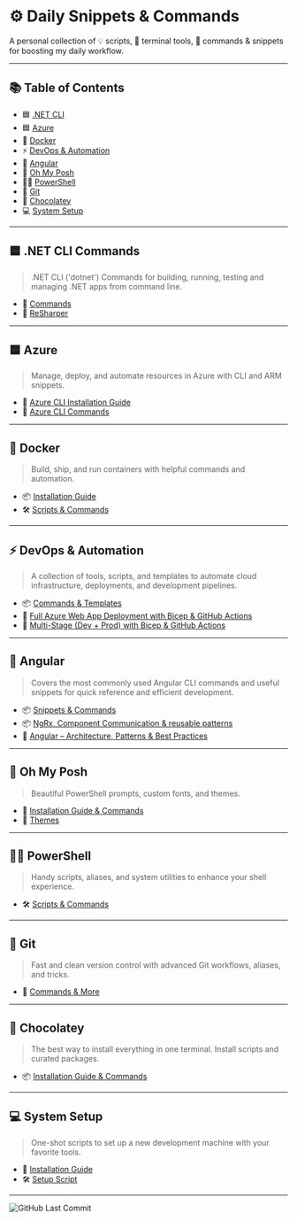 # ⚙️ Daily Snippets & Commands

A personal collection of 💡 scripts, 🔧 terminal tools, 🚀 commands & snippets for boosting my daily workflow.</p>

---

## 📚 Table of Contents

- 🟦 [.NET CLI](#-net-cli-commands)
- 🟦 [Azure](#-azure)
- 🐳 [Docker](#-docker)
- ⚡ [DevOps & Automation](#-devops--automation)
- 🚀 [Angular](#-angular)
- 🎨 [Oh My Posh](#-oh-my-posh)
- 🧑‍💻 [PowerShell](#-powershell)
- 🌿 [Git](#-git)
- 🍫 [Chocolatey](#-chocolatey)
- 💻 [System Setup](#-system-setup)

---

## 🟦 .NET CLI Commands

> .NET CLI ('dotnet') Commands for building, running, testing and managing .NET apps from command line.

- 📄 [Commands](DotNet/cli-commands.md)
- 📄 [ReSharper](DotNet/resharper.md)

---

## 🟦 Azure

> Manage, deploy, and automate resources in Azure with CLI and ARM snippets.

- 📄 [Azure CLI Installation Guide](Azure/azure-cli-install.md)
- 📄 [Azure CLI Commands](Azure/scripts-and-commands.md)

---

## 🐳 Docker

> Build, ship, and run containers with helpful commands and automation.

- 📦 [Installation Guide](Docker/install.md)  
- 🛠️ [Scripts & Commands](Docker/scripts-and-commands.md)

---

## ⚡ DevOps & Automation

> A collection of tools, scripts, and templates to automate cloud infrastructure, deployments, and development pipelines.

- 📦 [Commands & Templates](DevOps-Automation/devops-automation.md)  
- 🚀 [Full Azure Web App Deployment with Bicep & GitHub Actions](DevOps-Automation/bicep-github-actions.md)
- 🚀 [Multi-Stage (Dev + Prod) with Bicep & GitHub Actions](DevOps-Automation/webapp-multistage-deploy.md)

---

## 🚀 Angular

> Covers the most commonly used Angular CLI commands and useful snippets for quick reference and efficient development.

- 📦 [Snippets & Commands](Angular/angular-snippets-commands.md)  
- 📦 [NgRx, Component Communication & reusable patterns](Angular/ngrx-component-communication-reusable-patterns.md)
- 🌟 [Angular – Architecture, Patterns & Best Practices](Angular/angular-best-practices.md)

---

## 🎨 Oh My Posh

> Beautiful PowerShell prompts, custom fonts, and themes.

- 📘 [Installation Guide & Commands](Oh-My-Posh/readme.md)  
- 🎨 [Themes](Oh-My-Posh/Themes)

---

## 🧑‍💻 PowerShell

> Handy scripts, aliases, and system utilities to enhance your shell experience.

- 🛠️ [Scripts & Commands](Powershell/scripts-and-commands.md)

---

## 🌿 Git

> Fast and clean version control with advanced Git workflows, aliases, and tricks.

- 📘 [Commands & More](Git/commands.md)

---

## 🍫 Chocolatey

> The best way to install everything in one terminal. Install scripts and curated packages.

- 📦 [Installation Guide & Commands](Chocolatey/install-guide-and-commands.md)

---

## 💻 System Setup

> One-shot scripts to set up a new development machine with your favorite tools.

- 🧭 [Installation Guide](System-Setup/readme.md)  
- 🛠️ [Setup Script](System-Setup/Scripts/initial.ps1)

---

![GitHub Last Commit](https://img.shields.io/github/last-commit/getOne21/snippets-and-scripts)
